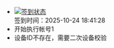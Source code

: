 - [![签到状态](https://github.com/womade/Cloud189-Actions/actions/workflows/main.yml/badge.svg?branch=main)](https://github.com/womade/Cloud189-Actions/actions/workflows/main.yml) <br> 签到时间：2025-10-24 18:41:28
- 开始执行帐号1
- 设备ID不存在，需要二次设备校验
